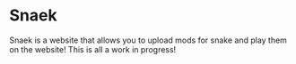 # Snaek

Snaek is a website that allows you to upload mods for snake and play them on the website!
This is all a work in progress!
